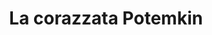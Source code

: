 ---
layout: post
title: La corazzata Potemkin
director: Sergej Eizenštejn
year: 1925
cover: https://images.mubicdn.net/images/film/1528/cache-116004-1623232364/image-w1280.jpg
imdb_id: tt0015648
---